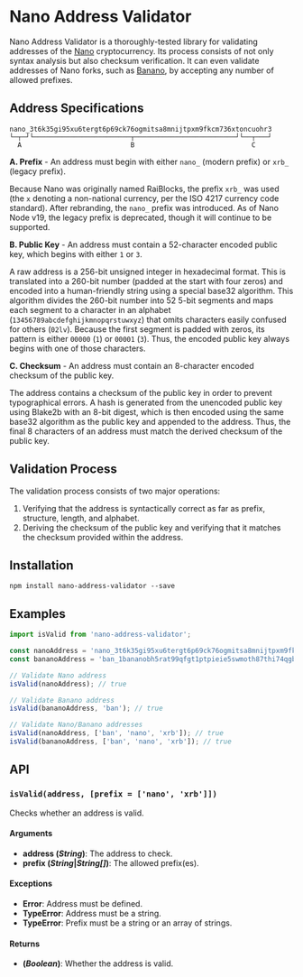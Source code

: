 # Nano Address Validator

Nano Address Validator is a thoroughly-tested library for validating addresses of the [Nano](https://nano.org/en) cryptocurrency. Its process consists of not only syntax analysis but also checksum verification. It can even validate addresses of Nano forks, such as [Banano](https://banano.cc/), by accepting any number of allowed prefixes.

## Address Specifications

```
nano_3t6k35gi95xu6tergt6p69ck76ogmitsa8mnijtpxm9fkcm736xtoncuohr3
└─┬─┘└────────────────────────┬─────────────────────────┘└──┬───┘
  A                           B                             C
```

**A. Prefix** - An address must begin with either `nano_` (modern prefix) or `xrb_` (legacy prefix).

Because Nano was originally named RaiBlocks, the prefix `xrb_` was used (the `x` denoting a non-national currency, per the ISO 4217 currency code standard). After rebranding, the `nano_` prefix was introduced. As of Nano Node v19, the legacy prefix is deprecated, though it will continue to be supported.

**B. Public Key** - An address must contain a 52-character encoded public key, which begins with either `1` or `3`.

A raw address is a 256-bit unsigned integer in hexadecimal format. This is translated into a 260-bit number (padded at the start with four zeros) and encoded into a human-friendly string using a special base32 algorithm. This algorithm divides the 260-bit number into 52 5-bit segments and maps each segment to a character in an alphabet (`13456789abcdefghijkmnopqrstuwxyz`) that omits characters easily confused for others (`02lv`). Because the first segment is padded with zeros, its pattern is either `00000` (`1`) or `00001` (`3`). Thus, the encoded public key always begins with one of those characters.

**C. Checksum** - An address must contain an 8-character encoded checksum of the public key.

The address contains a checksum of the public key in order to prevent typographical errors. A hash is generated from the unencoded public key using Blake2b with an 8-bit digest, which is then encoded using the same base32 algorithm as the public key and appended to the address. Thus, the final 8 characters of an address must match the derived checksum of the public key.

## Validation Process

The validation process consists of two major operations:

1. Verifying that the address is syntactically correct as far as prefix, structure, length, and alphabet.
2. Deriving the checksum of the public key and verifying that it matches the checksum provided within the address.

## Installation

```
npm install nano-address-validator --save
```

## Examples

```js
import isValid from 'nano-address-validator';

const nanoAddress = 'nano_3t6k35gi95xu6tergt6p69ck76ogmitsa8mnijtpxm9fkcm736xtoncuohr3';
const bananoAddress = 'ban_1bananobh5rat99qfgt1ptpieie5swmoth87thi74qgbfrij7dcgjiij94xr';

// Validate Nano address
isValid(nanoAddress); // true

// Validate Banano address
isValid(bananoAddress, 'ban'); // true

// Validate Nano/Banano addresses
isValid(nanoAddress, ['ban', 'nano', 'xrb']); // true
isValid(bananoAddress, ['ban', 'nano', 'xrb']); // true
```

## API

### `isValid(address, [prefix = ['nano', 'xrb']])`

Checks whether an address is valid.

#### Arguments

- **address (_String_)**: The address to check.
- **prefix (_String_|_String[]_)**: The allowed prefix(es).

#### Exceptions

- **Error**: Address must be defined.
- **TypeError**: Address must be a string.
- **TypeError**: Prefix must be a string or an array of strings.

#### Returns

- **(_Boolean_)**: Whether the address is valid.
